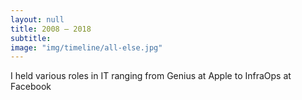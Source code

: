 ```yaml
---
layout: null
title: 2008 – 2018
subtitle:
image: "img/timeline/all-else.jpg"
---
```

I held various roles in IT ranging from Genius at Apple to InfraOps at Facebook